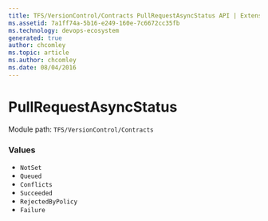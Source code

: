 ```yaml
---
title: TFS/VersionControl/Contracts PullRequestAsyncStatus API | Extensions for Azure DevOps Services
ms.assetid: 7a1ff74a-5b16-e249-160e-7c6672cc35fb
ms.technology: devops-ecosystem
generated: true
author: chcomley
ms.topic: article
ms.author: chcomley
ms.date: 08/04/2016
---
```


# PullRequestAsyncStatus

Module path: `TFS/VersionControl/Contracts`

### Values

- `NotSet`
- `Queued`
- `Conflicts`
- `Succeeded`
- `RejectedByPolicy`
- `Failure`
